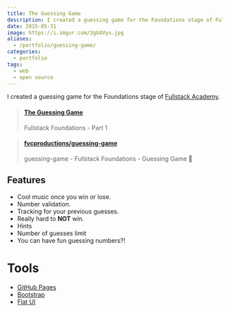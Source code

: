 ```yaml
---
title: The Guessing Game
description: I created a guessing game for the Foundations stage of Fullstack Academy. ⁉️
date: 2015-05-31
image: https://i.imgur.com/3gU4Vyu.jpg
aliases:
  - /portfolio/guessing-game/
categories:
  - portfolio
tags:
  - web
  - open source
---
```


I created a guessing game for the Foundations stage of [Fullstack Academy](https://fullstackacademy.com).

<blockquote class="embedly-card" data-card-controls="0"><h4><a href="https://fvcproductions.github.io/guessing-game">The Guessing Game</a></h4><p>Fullstack Foundations - Part 1</p></blockquote>
<script async src="//cdn.embedly.com/widgets/platform.js" charset="UTF-8"></script>

<blockquote class="embedly-card" data-card-controls="0"><h4><a href="http://github.com/fvcproductions/guessing-game">fvcproductions/guessing-game</a></h4><p>guessing-game - Fullstack Foundations - Guessing Game 🎱</p></blockquote>
<script async src="//cdn.embedly.com/widgets/platform.js" charset="UTF-8"></script>

## Features

- Cool music once you win or lose.
- Number validation.
- Tracking for your previous guesses.
- Really hard to **NOT** win.
- Hints
- Number of guesses limit
- You can have fun guessing numbers?!

# Tools

- [GitHub Pages](https://pages.github.com/)
- [Bootstrap](https://getbootstrap.com/)
- [Flat UI](https://designmodo.github.io/Flat-UI/)
